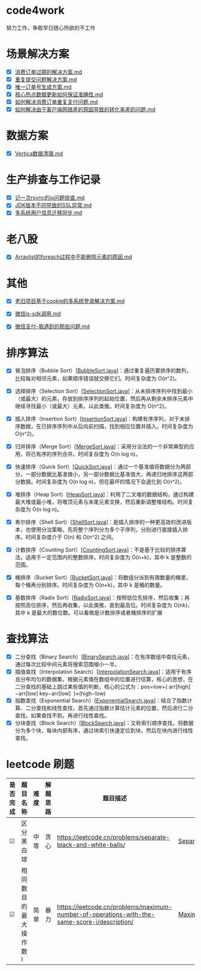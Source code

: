 # code4work
努力工作，争取早日随心所欲的不工作


# 场景解决方案
- [x] [消费订单过期的解决方案.md](note/消费订单过期的解决方案.md)
- [x] [重复提交问题解决方案.md](note/重复提交问题解决方案.md)
- [x] [唯一订单号生成方案.md](note/唯一订单号生成方案.md)
- [x] [核心热点数据更新如何保证准确性.md](note/核心热点数据更新如何保证准确性.md)
- [x] [如何解决消费订单重复支付问题.md](note/如何解决消费订单重复支付问题.md)
- [x] [如何解决由于客户端网络差的原因导致的转化率差的问题.md](note/如何解决由于客户端网络差的原因导致的转化率差的问题.md)

# 数据方案
- [x] [Vertica数据清理.md](note/Vertica数据清理.md)

# 生产排查与工作记录
- [x] [记一次rsync的io问题排查.md](note/记一次rsync的io问题排查.md)
- [x] [JDK版本不同导致的SSL异常.md](note/JDK版本不同导致的SSL异常.md)
- [x] [多系统用户信息迁移同步.md](note/多系统用户信息迁移同步.md)

# 老八股
- [x] [Arraylist的foreach过程中不能删除元素的原因.md](note/Arraylist的foreach过程中不能删除元素的原因.md)

# 其他
- [x] [老旧项目基于cookie的多系统登录解决方案.md](note/老旧项目基于cookie的多系统登录解决方案.md)
- [x] [微信js-sdk调用.md](note/微信js-sdk调用.md)
- [x] [微信支付-我遇到的那些问题.md](note/微信支付-我遇到的那些问题.md)



# 排序算法
- [x] 冒泡排序（Bubble Sort）[[BubbleSort.java](src/main/java/com/luckycode/code4work/algorithm/sort/BubbleSort.java)]：通过重复遍历要排序的数列，比较每对相邻元素，如果顺序错误就交换它们。时间复杂度为 O(n^2)。
- [x] 选择排序（Selection Sort）[[SelectionSort.java](src/main/java/com/luckycode/code4work/algorithm/sort/SelectionSort.java)]：从未排序序列中找到最小（或最大）的元素，存放到排序序列的起始位置，然后再从剩余未排序元素中继续寻找最小（或最大）元素，以此类推。时间复杂度为 O(n^2)。
- [x] 插入排序（Insertion Sort）[[InsertionSort.java](src/main/java/com/luckycode/code4work/algorithm/sort/InsertionSort.java)]：构建有序序列，对于未排序数据，在已排序序列中从后向前扫描，找到相应位置并插入。时间复杂度为 O(n^2)。
- [x] 归并排序（Merge Sort）[[MergeSort.java](src/main/java/com/luckycode/code4work/algorithm/sort/MergeSort.java)]：采用分治法的一个非常典型的应用，将已有序的序列合并。时间复杂度为 O(n log n)。
- [x] 快速排序（Quick Sort）[[QuickSort.java](src/main/java/com/luckycode/code4work/algorithm/sort/QuickSort.java)]：通过一个基准值将数据分为两部分，一部分数据比基准值小，另一部分数据比基准值大，再递归地排序这两部分数据。时间复杂度为 O(n log n)，但在最坏的情况下会退化到 O(n^2)。
- [x] 堆排序（Heap Sort）[[HeapSort.java](src/main/java/com/luckycode/code4work/algorithm/sort/HeapSort.java)]：利用了二叉堆的数据结构，通过构建最大堆或最小堆，将堆顶元素与末尾元素交换，然后重新调整堆结构。时间复杂度为 O(n log n)。
- [x] 希尔排序（Shell Sort）[[ShellSort.java](src/main/java/com/luckycode/code4work/algorithm/sort/ShellSort.java)]：是插入排序的一种更高效的改进版本，也使用分治策略，先将整个序列分为多个子序列，分别进行直接插入排序。时间复杂度介于 O(n) 和 O(n^2) 之间。
- [x] 计数排序（Counting Sort）[[CountingSort.java](src/main/java/com/luckycode/code4work/algorithm/sort/CountingSort.java)]：不是基于比较的排序算法，适用于一定范围内的整数排序。时间复杂度为 O(n+k)，其中 k 是整数的范围。
- [x] 桶排序（Bucket Sort）[[BucketSort.java](src/main/java/com/luckycode/code4work/algorithm/sort/BucketSort.java)]：将数组分派到有限数量的桶里，每个桶再分别排序。时间复杂度为 O(n+k)，其中 k 是桶的数量。
- [x] 基数排序（Radix Sort）[[RadixSort.java](src/main/java/com/luckycode/code4work/algorithm/sort/RadixSort.java)]：按照低位先排序，然后收集；再按照高位排序，然后再收集，以此类推，直到最高位。时间复杂度为 O(nk)，其中 k 是最大的数位数。可以看做是计数排序或者桶排序的扩展


# 查找算法
- [x] 二分查找（Binary Search）[[BinarySearch.java](src/main/java/com/luckycode/code4work/algorithm/search/BinarySearch.java)]：在有序数组中查找元素，通过每次比较中间元素将搜索范围缩小一半。
- [x] 插值查找（Interpolation Search）[[InterpolationSearch.java](src/main/java/com/luckycode/code4work/algorithm/search/InterpolationSearch.java)]：适用于有序且分布均匀的数据集，根据元素值在数组中的位置进行估算，核心的思想，在二分查找的基础上跳过某些值的判断，核心的公式为：pos=low+(
  arr[high]−arr[low]
  key−arr[low]
  ​
  )×(high−low) 
- [x] 指数查找（Exponential Search）[[ExponentialSearch.java](src/main/java/com/luckycode/code4work/algorithm/search/ExponentialSearch.java)]：结合了指数计算、二分查找和线性查找，首先通过指数计算估计元素的位置，然后进行二分查找，如果查找不到，再进行线性查找。
- [x] 分块查找（Block Search）[[BlockSearch.java](src/main/java/com/luckycode/code4work/algorithm/search/BlockSearch.java)]：又称索引顺序查找，将数据分为多个块，每块内部有序，通过块索引快速定位到块，然后在块内进行线性查找。

# leetcode 刷题
| 是否完成 |  题目名称 | 难度  | 解题思路 | 题目描述                                                                                         | 题解                                                                                                                |
|------|----|----|------|----------------------------------------------------------------------------------------------|-------------------------------------------------------------------------------------------------------------------|
| ☑    | 区分黑白球| 中等 | 贪心   | https://leetcode.cn/problems/separate-black-and-white-balls/                                 | [SeparateBlackAndWhiteBalls.java](src/main/java/com/luckycode/code4work/leetcode/SeparateBlackAndWhiteBalls.java)                                 |
| ☑    | 相同数目的最大操作数I| 简单 | 暴力   | https://leetcode.cn/problems/maximum-number-of-operations-with-the-same-score-i/description/ | [MaximumNumberOfOperationsWithTheSameScoreI.java](src/main/java/com/luckycode/code4work/leetcode/MaximumNumberOfOperationsWithTheSameScoreI.java) |

